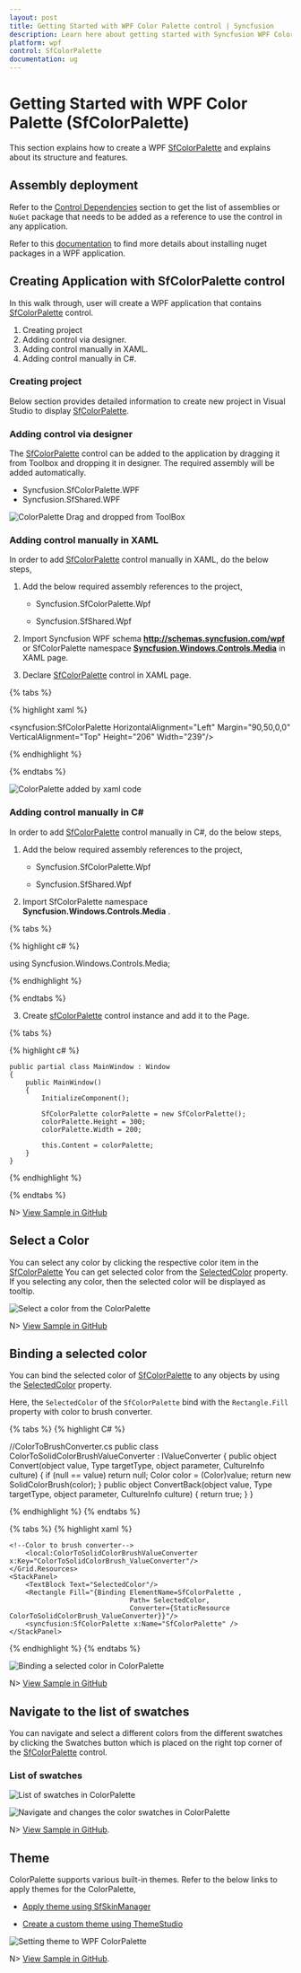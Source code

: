 ```yaml
---
layout: post
title: Getting Started with WPF Color Palette control | Syncfusion
description: Learn here about getting started with Syncfusion WPF Color Palette (SfColorPalette) control, its elements and more.
platform: wpf
control: SfColorPalette
documentation: ug
---
```


# Getting Started with WPF Color Palette (SfColorPalette)

This section explains how to create a WPF [SfColorPalette](https://help.syncfusion.com/cr/wpf/Syncfusion.Windows.Controls.Media.SfColorPalette.html) and explains about its structure and features.


## Assembly deployment

Refer to the [Control Dependencies](https://help.syncfusion.com/wpf/control-dependencies#sfcolorpalette) section to get the list of assemblies or `NuGet` package that needs to be added as a reference to use the control in any application.

Refer to this [documentation](https://help.syncfusion.com/wpf/visual-studio-integration/nuget-packages) to find more details about installing nuget packages in a WPF application.

## Creating Application with SfColorPalette control

In this walk through, user will create a WPF application that contains [SfColorPalette](https://help.syncfusion.com/cr/wpf/Syncfusion.Windows.Controls.Media.SfColorPalette.html) control.

 1. Creating project
 2. Adding  control via designer.
 3. Adding  control manually in XAML.
 4. Adding  control manually in C#.

### Creating project

Below section provides detailed information to create new project in Visual Studio to display [SfColorPalette](https://help.syncfusion.com/cr/wpf/Syncfusion.Windows.Controls.Media.SfColorPalette.html).

### Adding control via designer

The [SfColorPalette](https://help.syncfusion.com/cr/wpf/Syncfusion.Windows.Controls.Media.SfColorPalette.html) control can be added to the application by dragging it from Toolbox and dropping it in designer. The required assembly will be added automatically.

* Syncfusion.SfColorPalette.WPF
* Syncfusion.SfShared.WPF

![ColorPalette Drag and dropped from ToolBox](Getting-Started_images/ColorPalette_Drag_and_dropped_from_ToolBox.png)

### Adding control manually in XAML

In order to add [SfColorPalette](https://help.syncfusion.com/cr/wpf/Syncfusion.Windows.Controls.Media.SfColorPalette.html) control manually in XAML, do the below steps,

1. Add the below required assembly references to the project,

	  * Syncfusion.SfColorPalette.Wpf

    * Syncfusion.SfShared.Wpf

2. Import Syncfusion WPF schema **http://schemas.syncfusion.com/wpf** or SfColorPalette namespace [**Syncfusion.Windows.Controls.Media**](https://help.syncfusion.com/cr/wpf/Syncfusion.Windows.Controls.Media.html) in XAML page.

3. Declare [SfColorPalette](https://help.syncfusion.com/cr/wpf/Syncfusion.Windows.Controls.Media.SfColorPalette.html) control in XAML page.

{% tabs %}

{% highlight xaml %}

<Window
        xmlns="http://schemas.microsoft.com/winfx/2006/xaml/presentation"
        xmlns:x="http://schemas.microsoft.com/winfx/2006/xaml"
        xmlns:d="http://schemas.microsoft.com/expression/blend/2008"
        xmlns:mc="http://schemas.openxmlformats.org/markup-compatibility/2006"
        xmlns:local="clr-namespace:Check_UG"
        xmlns:syncfusion="http://schemas.syncfusion.com/wpf" x:Class="Check_UG.MainWindow"
        mc:Ignorable="d"
        Title="MainWindow" Height="450" Width="800">
<Grid>
<syncfusion:SfColorPalette HorizontalAlignment="Left" Margin="90,50,0,0" VerticalAlignment="Top" Height="206" Width="239"/>

</Grid>
</Window>

{% endhighlight %}

{% endtabs %}

![ColorPalette added by xaml code](Getting-Started_images/ColorPalette_img.png)

### Adding control manually in C#

In order to add [SfColorPalette](https://help.syncfusion.com/cr/wpf/Syncfusion.Windows.Controls.Media.SfColorPalette.html) control manually in C#, do the below steps,

1. Add the below required assembly references to the project,

	  * Syncfusion.SfColorPalette.Wpf

    * Syncfusion.SfShared.Wpf

2. Import SfColorPalette namespace **Syncfusion.Windows.Controls.Media** .

{% tabs %}

{% highlight c# %}

using Syncfusion.Windows.Controls.Media;

{% endhighlight %}

{% endtabs %}

3. Create [sfColorPalette](https://help.syncfusion.com/cr/wpf/Syncfusion.Windows.Controls.Media.SfColorPalette.html) control instance and add it to the Page.

{% tabs %}

{% highlight c# %}

    public partial class MainWindow : Window
    {
        public MainWindow()
        {
            InitializeComponent();

            SfColorPalette colorPalette = new SfColorPalette();
            colorPalette.Height = 300;
            colorPalette.Width = 200;

            this.Content = colorPalette;
        }
    }

{% endhighlight %}

{% endtabs %}

N> [View Sample in GitHub](https://github.com/SyncfusionExamples/syncfusion-wpf-sfcolorpalette-examples/tree/master/Samples/DataBinding)

## Select a Color

You can select any color by clicking the respective color item in the [SfColorPalette](https://help.syncfusion.com/cr/wpf/Syncfusion.Windows.Controls.Media.SfColorPalette.html) You can get selected color from the [SelectedColor](https://help.syncfusion.com/cr/wpf/Syncfusion.Windows.Controls.Media.SfColorPalette.html#Syncfusion_Windows_Controls_Media_SfColorPalette_SelectedColor) property. If you selecting any color, then the selected color will be displayed as tooltip.

![Select a color from the ColorPalette](Getting-Started_images/ColorPalette_SelectedColor.png)

N> [View Sample in GitHub](https://github.com/SyncfusionExamples/syncfusion-wpf-sfcolorpalette-examples/tree/master/Samples/DataBinding)

## Binding a selected color

You can bind the selected color of [SfColorPalette](https://help.syncfusion.com/cr/wpf/Syncfusion.Windows.Controls.Media.SfColorPalette.html) to any objects by using the [SelectedColor](https://help.syncfusion.com/cr/wpf/Syncfusion.Windows.Controls.Media.SfColorPalette.html#Syncfusion_Windows_Controls_Media_SfColorPalette_SelectedColor) property.

Here, the `SelectedColor` of the `SfColorPalette` bind with the `Rectangle.Fill` property with color to brush converter.

{% tabs %}
{% highlight C# %}

//ColorToBrushConverter.cs
public class ColorToSolidColorBrushValueConverter : IValueConverter {
    public object Convert(object value, Type targetType, object parameter, CultureInfo culture) {
        if (null == value)
            return null;
        Color color = (Color)value;
        return new SolidColorBrush(color);
    }
    public object ConvertBack(object value, Type targetType, object parameter, CultureInfo culture) {
        return true;
    }
}

{% endhighlight %}
{% endtabs %}

{% tabs %}
{% highlight xaml %}

<Grid>
    <Grid.Resources>

    <!--Color to brush converter-->
        <local:ColorToSolidColorBrushValueConverter  x:Key="ColorToSolidColorBrush_ValueConverter"/>
    </Grid.Resources>
    <StackPanel>
        <TextBlock Text="SelectedColor"/>
        <Rectangle Fill="{Binding ElementName=SfColorPalette ,
                                  Path= SelectedColor, 
                                  Converter={StaticResource ColorToSolidColorBrush_ValueConverter}}"/>
        <syncfusion:SfColorPalette x:Name="SfColorPalette" />
    </StackPanel>
</Grid>

{% endhighlight %}
{% endtabs %}

![Binding a selected color in ColorPalette](Getting-Started_images/Binding.gif)

N>  [View Sample in GitHub](https://github.com/SyncfusionExamples/syncfusion-wpf-sfcolorpalette-examples/tree/master/Samples/DataBinding)

## Navigate to the list of swatches

You can navigate and select a different colors from the different swatches by clicking the Swatches button which is placed on the right top corner of the [SfColorPalette](https://help.syncfusion.com/cr/wpf/Syncfusion.Windows.Controls.Media.SfColorPalette.html) control.

### List of swatches

![List of swatches in ColorPalette](Getting-Started_images/Swatches.png)

![Navigate and changes the color swatches in ColorPalette](Getting-Started_images/Navigate_swatches.gif)

N> [View Sample in GitHub](https://github.com/SyncfusionExamples/syncfusion-wpf-sfcolorpalette-examples/tree/master/Samples/DataBinding).

## Theme

ColorPalette supports various built-in themes. Refer to the below links to apply themes for the ColorPalette,

  * [Apply theme using SfSkinManager](https://help.syncfusion.com/wpf/themes/skin-manager)
	
  * [Create a custom theme using ThemeStudio](https://help.syncfusion.com/wpf/themes/theme-studio#creating-custom-theme)

  ![Setting theme to WPF ColorPalette](Getting-Started_images/ColorPalette_theme_Support.png)
  
N> [View Sample in GitHub](https://github.com/SyncfusionExamples/syncfusion-wpf-sfcolorpalette-examples/tree/master/Samples/Themes).

